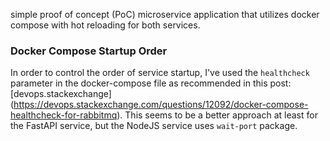 simple proof of concept (PoC) microservice application that utilizes docker compose with hot reloading for both services.

### Docker Compose Startup Order

In order to control the order of service startup, I've used the `healthcheck` parameter in the docker-compose file as recommended in this post: [devops.stackexchange] (https://devops.stackexchange.com/questions/12092/docker-compose-healthcheck-for-rabbitmq). This seems to be a better approach at least for the FastAPI service, but the NodeJS service uses `wait-port` package.
